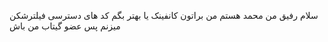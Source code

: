 سلام رفیق من محمد هستم
من براتون کانفینک یا بهتر بگم کد های دسترسی فیلترشکن میزنم
پس عضو گیتاب من باش
